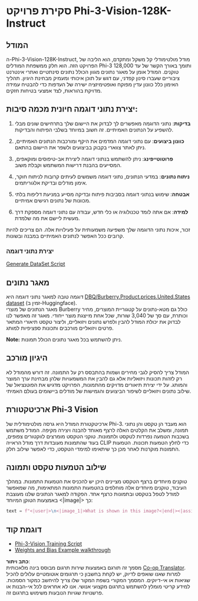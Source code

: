 <!--
CO_OP_TRANSLATOR_METADATA:
{
  "original_hash": "e0a07fd2a30fe2af30b1373df207a5bf",
  "translation_date": "2025-05-09T21:48:52+00:00",
  "source_file": "md/03.FineTuning/FineTuning_Phi-3-visionWandB.md",
  "language_code": "he"
}
-->
# סקירת פרויקט Phi-3-Vision-128K-Instruct

## המודל

ה-Phi-3-Vision-128K-Instruct, מודל מולטימודלי קל משקל ומתקדם, הוא הליבה של הפרויקט הזה. הוא חלק ממשפחת המודלים Phi-3 ותומך באורך הקשר של עד 128,000 טוקנים. המודל אומן על מאגר נתונים מגוון הכולל נתונים סינתטיים ואתרי אינטרנט ציבוריים שעברו סינון קפדני, עם דגש על תוכן איכותי ומעמיק מבחינת היגיון. תהליך האימון כלל כוונון עדין מפוקח ואופטימיזציה ישירה של העדפות כדי להבטיח עמידה מדויקת בהוראות, לצד אמצעי בטיחות חזקים.

## יצירת נתוני דוגמה חיונית מכמה סיבות:

1. **בדיקות**: נתוני הדוגמה מאפשרים לך לבדוק את היישום שלך בתרחישים שונים מבלי להשפיע על הנתונים האמיתיים. זה חשוב במיוחד בשלבי הפיתוח והבדיקות.

2. **כוונון ביצועים**: עם נתוני דוגמה המדמים את היקף ומורכבות הנתונים האמיתיים, ניתן לאתר צווארי בקבוק בביצועים ולשפר את היישום בהתאם.

3. **פרוטוטייפינג**: ניתן להשתמש בנתוני דוגמה ליצירת אב-טיפוסים ומוקאפים, המסייעים בהבנת דרישות המשתמש וקבלת משוב.

4. **ניתוח נתונים**: במדעי הנתונים, נתוני דוגמה משמשים לעיתים קרובות לניתוח חוקר, אימון מודלים ובדיקת אלגוריתמים.

5. **אבטחה**: שימוש בנתוני דוגמה בסביבות פיתוח ובדיקה מסייע במניעת דליפות בלתי מכוונות של נתונים רגישים אמיתיים.

6. **למידה**: אם אתה לומד טכנולוגיה או כלי חדש, עבודה עם נתוני דוגמה מספקת דרך מעשית ליישם את מה שלמדת.

זכור, איכות נתוני הדוגמה שלך משפיעה משמעותית על פעילויות אלה. הם צריכים להיות קרובים ככל האפשר לנתונים האמיתיים במבנה ובשונות.

### יצירת נתוני דוגמה
[Generate DataSet Script](./CreatingSampleData.md)

## מאגר נתונים

דוגמה טובה למאגר נתוני דוגמה היא [DBQ/Burberry.Product.prices.United.States dataset](https://huggingface.co/datasets/DBQ/Burberry.Product.prices.United.States) (זמין ב-Huggingface).  
מאגר הנתונים של מוצרי Burberry כולל גם מטא-נתונים על קטגוריית המוצרים, מחיר וכותרת, עם סך של 3,040 שורות, שכל אחת מייצגת מוצר ייחודי. מאגר זה מאפשר לנו לבדוק את יכולת המודל להבין ולפרש נתונים ויזואליים, וליצור טקסט תיאורי המתאר פרטים ויזואליים מורכבים ותכונות ספציפיות למותג.

**Note:** ניתן להשתמש בכל מאגר נתונים הכולל תמונות.

## היגיון מורכב

המודל צריך להסיק לגבי מחירים ושמות בהתבסס רק על התמונה. זה דורש מהמודל לא רק לזהות תכונות ויזואליות אלא גם להבין את המשמעויות שלהן מבחינת ערך המוצר והמותג. על ידי יצירת תיאורים מדויקים מהתמונות, הפרויקט מדגיש את הפוטנציאל של שילוב נתונים ויזואליים לשיפור הביצועים והגמישות של מודלים ביישומים בעולם האמיתי.

## ארכיטקטורת Phi-3 Vision

ארכיטקטורת המודל היא גרסה מולטימודלית של Phi-3. הוא מעבד הן טקסט והן נתוני תמונה, ומשלב את הקלטים האלה לרצף מאוחד להבנה ויצירה מקיפה. המודל משתמש בשכבות הטמעה נפרדות לטקסט ולתמונות. טוקני הטקסט מומרצים לווקטורים צפופים, בעוד שהתמונות מעובדות דרך מודל הראייה CLIP כדי לחלץ הטמעות תכונות. הטמעות התמונות מוקרנות לאחר מכן כך שיתאימו למימדי הטקסט, כדי לאפשר שילוב חלק.

## שילוב הטמעות טקסט ותמונה

טוקנים מיוחדים ברצף הטקסט מציינים היכן יש להכניס את הטמעות התמונות. במהלך העיבוד, טוקנים מיוחדים אלה מוחלפים בהטמעות התמונות המתאימות, מה שמאפשר למודל לטפל בטקסט ובתמונות כרצף אחד. הפקודה למאגר הנתונים שלנו מעוצבת באמצעות הטוקן המיוחד <|image|> כך:

```python
text = f"<|user|>\n<|image_1|>What is shown in this image?<|end|><|assistant|>\nProduct: {row['title']}, Category: {row['category3_code']}, Full Price: {row['full_price']}<|end|>"
```

## דוגמת קוד
- [Phi-3-Vision Training Script](../../../../code/03.Finetuning/Phi-3-vision-Trainingscript.py)
- [Weights and Bias Example walkthrough](https://wandb.ai/byyoung3/mlnews3/reports/How-to-fine-tune-Phi-3-vision-on-a-custom-dataset--Vmlldzo4MTEzMTg3)

**כתב ויתור**:  
מסמך זה תורגם באמצעות שירות תרגום מבוסס בינה מלאכותית [Co-op Translator](https://github.com/Azure/co-op-translator). למרות שאנו שואפים לדיוק, יש לקחת בחשבון כי תרגומים אוטומטיים עלולים להכיל שגיאות או אי-דיוקים. המסמך המקורי בשפת המקור שלו צריך להיחשב כמקור הסמכות. למידע קריטי מומלץ להשתמש בתרגום מקצועי אנושי. אנו לא אחראים לכל אי-הבנות או פרשנויות שגויות הנובעות משימוש בתרגום זה.